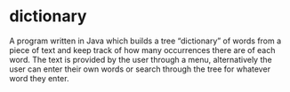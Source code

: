 # dictionary
A program written in Java which builds a tree “dictionary” of words from a piece of text and keep track of how many occurrences there are of each word. The text is provided by the user through a menu, alternatively the user can enter their own words or search through the tree for whatever word they enter.
